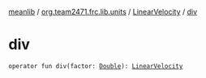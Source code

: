 [meanlib](../../index.md) / [org.team2471.frc.lib.units](../index.md) / [LinearVelocity](index.md) / [div](./div.md)

# div

`operator fun div(factor: `[`Double`](https://kotlinlang.org/api/latest/jvm/stdlib/kotlin/-double/index.html)`): `[`LinearVelocity`](index.md)